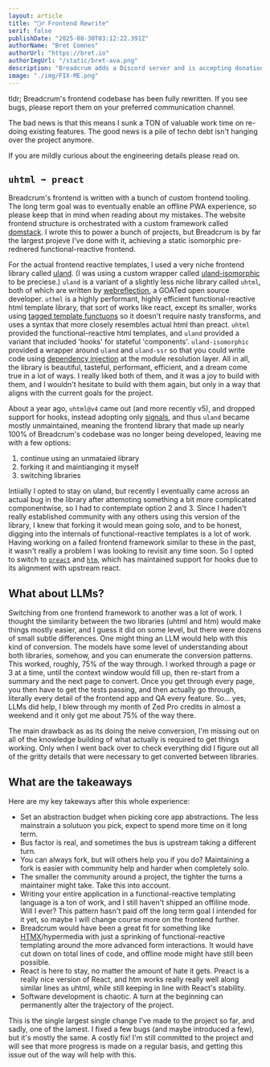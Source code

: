 ```yaml
---
layout: article
title: "🤦‍♂️ Frontend Rewrite"
serif: false
publishDate: "2025-08-30T03:12:22.391Z"
authorName: "Bret Comnes"
authorUrl: "https://bret.io"
authorImgUrl: "/static/bret-ava.png"
description: "Breadcrum adds a Discord server and is accepting donations"
image: "./img/FIX-ME.png"
---
```


tldr; Breadcrum's frontend codebase has been fully rewritten.
If you see bugs, please report them on your preferred communication channel.

The bad news is that this means I sunk a TON of valuable work time on re-doing existing features.
The good news is a pile of techn debt isn't hanging over the project anymore.

If you are mildly curious about the engineering details please read on.

## `uhtml ➡️ preact`

Breadcrum's frontend is written with a bunch of custom frontend tooling.
The long term goal was to eventually enable an offline PWA experience, so please keep that in mind when reading about my mistakes.
The website frontend structure is orchestrated with a custom framework called [domstack](https://domstack.net).
I wrote this to power a bunch of projects, but Breadcrum is by far the largest projeve I've done with it,
achieving a static isomorphic pre-rednered functional-reactive frontend.

For the actual frontend reactive templates, I used a very niche frontend library called [uland]().
(I was using a custom wrapper called [uland-isomorphic]() to be preciese.)
`uland` is a variant of a slightly less niche library called `uhtml`, both of which are written by [webreflection](), a GOATed open source developer.
`uthml` is a highly performant, highly efficient functional-reactive html template library, that sort of works like react, except its smaller, works using [tagged template functuons]() so it doesn't require nasty transforms, and uses a syntax that more closely resembles actual html than preact.
`uhtml` provided the functional-reactive html templates, and `uland` provided a variant that included 'hooks' for stateful 'components'.
`uland-isomorphic` provided a wrapper around `uland` and `uland-ssr` so that you could write code using [dependency injection]() at the module resolution layer.
All in all, the library is beautiful, tasteful, performant, efficient, and a dream come true in a lot of ways.
I really liked both of them, and it was a joy to build with them, and I wouldn't hesitate to build with them again, but only in a way that aligns with the current goals for the project.

About a year ago, `uhtml@v4` came out (and more recently v5), and dropped support for hooks, instead adopting only [signals](), and thus `uland` became mostly unmaintained, meaning the frontend library that made up nearly 100% of Breadcrum's codebase was no longer being developed, leaving me with a few options:

1. continue using an unmataied library
2. forking it and maintianging it myself
3. switching libraries

Intiially I opted to stay on uland, but recently I eventually came across an actual bug in the library after attemoting something a bit more complicated componentwise, so I had to contemplate option 2 and 3.
Since I haden't really established community with any others using this version of the library, I knew that forking it would mean going solo, and to be honest, digging into the internals of functional-reactive templates is a lot of work.
Having working on a failed frontend framework similar to these in the past, it wasn't really a problem I was looking to revisit any time soon.
So I opted to switch to [`preact`]() and [`htm`](), which has maintained support for hooks due to its alignment with upstream react.

## What about LLMs?

Switching from one frontend framework to another was a lot of work.
I thought the similarity between the two libraries (uhtml and htm) would make things mostly easier, and I guess it did on some level, but there were dozens of small subtle differences.
One might thing an LLM would help with this kind of conversion.
The models have some level of understanding about both libraries, somehow, and you can enumerate the conversion patterns.
This worked, roughly, 75% of the way through.
I worked through a page or 3 at a time, until the context window would fill up, then re-start from a summary and the next page to convert.
Once you get through every page, you then have to get the tests passing, and then actually go through, literally every detail of the frontend app and QA every feature.
So... yes, LLMs did help, I blew through my month of Zed Pro credits in almost a weekend and it only got me about 75% of the way there.

The main drawback as as its doing the neive conversion, I'm missing out on all of the knowledge building of what actually is required to get things working.
Only when I went back over to check everything did I figure out all of the gritty details that were necessary to get converted between libraries.

## What are the takeaways

Here are my key takeways after this whole experience:

- Set an abstraction budget when picking core app abstractions. The less mainstrain a solutuon you pick, expect to spend more time on it long term.
- Bus factor is real, and sometimes the bus is upstream taking a different turn.
- You can always fork, but will others help you if you do? Maintaining a fork is easier with community help and harder when completely solo.
- The smaller the community around a project, the tighter the turns a maintainer might take. Take this into account.
- Writing your entire application in a functional-reactive templating language is a ton of work, and I still haven't shipped an offiline mode. Will I ever? This pattern hasn't paid off the long term goal I intended for it yet, so maybe I will change course more on the frontend further.
- Breadcrum would have been a great fit for something like [HTMX]()/hypermedia with just a sprinking of functional-reactive templating around the more advanced form interactions. It would have cut down on total lines of code, and offline mode might have still been possible.
- React is here to stay, no matter the amount of hate it gets. Preact is a really nice version of React, and htm works really really well along similar lines as uhtml, while still keeping in line with React's stability.
- Software development is chaotic. A turn at the beginning can permanently alter the trajectory of the project.

This is the single largest single change I've made to the project so far, and sadly, one of the lamest.
I fixed a few bugs (and maybe introduced a few), but it's mostly the same.
A costly fix!
I'm still committed to the project and will see that more progress is made on a regular basis, and getting this issue out of the way will help with this.
